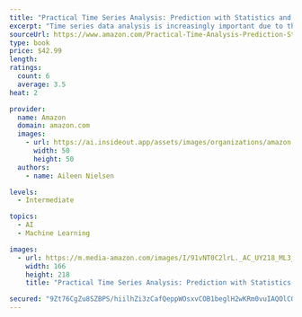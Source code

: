 ```yaml
---
title: "Practical Time Series Analysis: Prediction with Statistics and Machine Learning"
excerpt: "Time series data analysis is increasingly important due to the massive production of such data through the internet of things, the digitalization of healthcare, and the rise of smart cities. As continuous monitoring and data collection become more common, the need for competent time series analysis with both statistical and machine learning techniques will increase."
sourceUrl: https://www.amazon.com/Practical-Time-Analysis-Prediction-Statistics/dp/1492041653/
type: book
price: $42.99
length: 
ratings:
  count: 6
  average: 3.5
heat: 2

provider:
  name: Amazon
  domain: amazon.com
  images:
    - url: https://ai.insideout.app/assets/images/organizations/amazon.com-50x50.jpg
      width: 50
      height: 50
  authors:
    - name: Aileen Nielsen

levels:
  - Intermediate

topics:
  - AI
  - Machine Learning

images:
  - url: https://m.media-amazon.com/images/I/91vNT0C2lrL._AC_UY218_ML3_.jpg
    width: 166
    height: 218
    title: "Practical Time Series Analysis: Prediction with Statistics and Machine Learning"

secured: "9Zt76CgZu8SZBPS/hiilhZi3zCafQeppWOsxvCOB1beglH2wKRm0vuIAQOlCOI6Dn+uae/IJOpOAuSxGHdgyTa6tGeZaHLGVUbRGWmxjlZnaY2BafNE3jJU5fuwTT1G+sopLpkEBf5YYMvHcMExJneE0t9tPeW4VijM98okv1+kXL94U9qRWueJBUaEhk+k34QOyQd8jY894iUFFfelGG6Og8D9cDQieBSxw0+qsVhF/COKT78SADYDhJHNj0GXjMcCjBbvo7Bz0bhsfoY/lcQ==;I0HrKGYMU4Qm9jbHy/F+BQ=="
---
```



